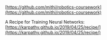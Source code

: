 [https://github.com/mithi/robotics-coursework](https://github.com/mithi/robotics-coursework)

A Recipe for Training Neural Networks: [https://karpathy.github.io/2019/04/25/recipe/](https://karpathy.github.io/2019/04/25/recipe/)

